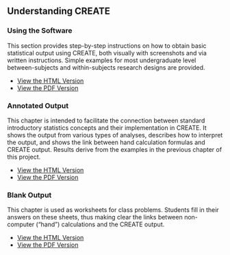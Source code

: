 ## Understanding CREATE 

### Using the Software

This section provides step-by-step instructions on how to obtain basic statistical output using CREATE, both visually with screenshots and via written instructions. Simple examples for most undergraduate level between-subjects and within-subjects research designs are provided.

- [View the HTML Version](./using-software/)
- [View the PDF Version]()

### Annotated Output

This chapter is intended to facilitate the connection between standard introductory statistics concepts and their implementation in CREATE. It shows the output from various types of analyses, describes how to interpret the output, and shows the link between hand calculation formulas and CREATE output. Results derive from the examples in the previous chapter of this project.

- [View the HTML Version](./annotated-output/)
- [View the PDF Version]()

### Blank Output

This chapter is used as worksheets for class problems. Students fill in their answers on these sheets, thus making clear the links between non-computer (“hand”) calculations and the CREATE output.

- [View the HTML Version](./blank-output/)
- [View the PDF Version](./Sourcebook-CREATE-BlankOutput.pdf)
